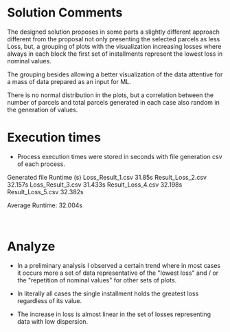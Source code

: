 # Solution Comments

The designed solution proposes in some parts a slightly different approach
different from the proposal not only presenting the selected parcels
as less Loss, but, a grouping of plots with the visualization
increasing losses where always in each block the first set of
installments represent the lowest loss in nominal values.

The grouping besides allowing a better visualization of the data attentive
for a mass of data prepared as an input for ML.

There is no normal distribution in the plots, but a correlation between
the number of parcels and total parcels generated in each case
also random in the generation of values.

# Execution times

* Process execution times were stored in seconds with file generation
csv of each process.

Generated file Runtime (s)
Loss_Result_1.csv 31.85s
Result_Loss_2.csv 32.157s
Loss_Result_3.csv 31.433s
Result_Loss_4.csv 32.198s
Result_Loss_5.csv 32.382s

Average Runtime: 32.004s

 
# Analyze

* In a preliminary analysis I observed a certain trend where in most cases it occurs more
a set of data representative of the "lowest loss" and / or the "repetition of nominal values" for
other sets of plots.

* In literally all cases the single installment holds the greatest loss regardless of its value.

* The increase in loss is almost linear in the set of losses representing data with low dispersion.

